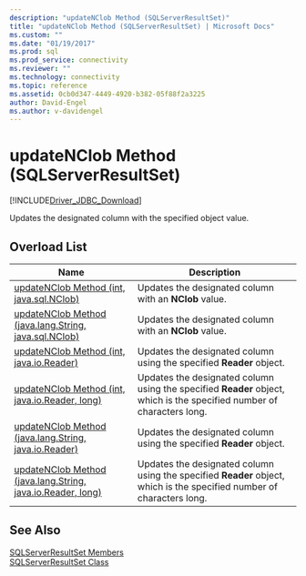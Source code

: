 ```yaml
---
description: "updateNClob Method (SQLServerResultSet)"
title: "updateNClob Method (SQLServerResultSet) | Microsoft Docs"
ms.custom: ""
ms.date: "01/19/2017"
ms.prod: sql
ms.prod_service: connectivity
ms.reviewer: ""
ms.technology: connectivity
ms.topic: reference
ms.assetid: 0cb0d347-4449-4920-b382-05f88f2a3225
author: David-Engel
ms.author: v-davidengel
---
```

# updateNClob Method (SQLServerResultSet)
[!INCLUDE[Driver_JDBC_Download](../../../includes/driver_jdbc_download.md)]

  Updates the designated column with the specified object value.  
  
## Overload List  
  
|Name|Description|  
|----------|-----------------|  
|[updateNClob Method &#40;int, java.sql.NClob&#41;](../../../connect/jdbc/reference/updatenclob-method-int-java-sql-nclob.md)|Updates the designated column with an **NClob** value.|  
|[updateNClob Method &#40;java.lang.String, java.sql.NClob&#41;](../../../connect/jdbc/reference/updatenclob-method-java-lang-string-java-sql-nclob.md)|Updates the designated column with an **NClob** value.|  
|[updateNClob Method &#40;int, java.io.Reader&#41;](../../../connect/jdbc/reference/updatenclob-method-int-java-io-reader.md)|Updates the designated column using the specified **Reader** object.|  
|[updateNClob Method &#40;int, java.io.Reader, long&#41;](../../../connect/jdbc/reference/updatenclob-method-int-java-io-reader-long.md)|Updates the designated column using the specified **Reader** object, which is the specified number of characters long.|  
|[updateNClob Method &#40;java.lang.String, java.io.Reader&#41;](../../../connect/jdbc/reference/updatenclob-method-java-lang-string-java-io-reader.md)|Updates the designated column using the specified **Reader** object.|  
|[updateNClob Method &#40;java.lang.String, java.io.Reader, long&#41;](../../../connect/jdbc/reference/updatenclob-method-java-lang-string-java-io-reader-long.md)|Updates the designated column using the specified **Reader** object, which is the specified number of characters long.|  
  
## See Also  
 [SQLServerResultSet Members](../../../connect/jdbc/reference/sqlserverresultset-members.md)   
 [SQLServerResultSet Class](../../../connect/jdbc/reference/sqlserverresultset-class.md)  
  
  
